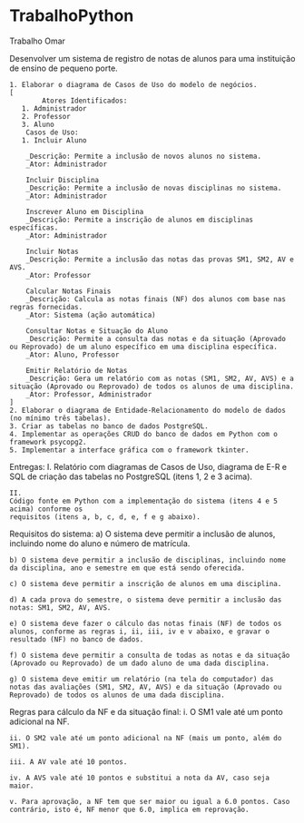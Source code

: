 # TrabalhoPython
Trabalho Omar

Desenvolver um sistema de registro de notas de alunos para uma instituição de ensino de pequeno 
porte. 


    1. Elaborar o diagrama de Casos de Uso do modelo de negócios.
    [
            Atores Identificados:
       1. Administrador
       2. Professor
       3. Aluno
        Casos de Uso:
       1. Incluir Aluno

        _Descrição: Permite a inclusão de novos alunos no sistema.
        _Ator: Administrador

        Incluir Disciplina
        _Descrição: Permite a inclusão de novas disciplinas no sistema.
        _Ator: Administrador

        Inscrever Aluno em Disciplina
        _Descrição: Permite a inscrição de alunos em disciplinas específicas.
        _Ator: Administrador

        Incluir Notas
        _Descrição: Permite a inclusão das notas das provas SM1, SM2, AV e AVS.
        _Ator: Professor

        Calcular Notas Finais
        _Descrição: Calcula as notas finais (NF) dos alunos com base nas regras fornecidas.
        _Ator: Sistema (ação automática)

        Consultar Notas e Situação do Aluno
        _Descrição: Permite a consulta das notas e da situação (Aprovado ou Reprovado) de um aluno específico em uma disciplina específica.
        _Ator: Aluno, Professor

        Emitir Relatório de Notas
        _Descrição: Gera um relatório com as notas (SM1, SM2, AV, AVS) e a situação (Aprovado ou Reprovado) de todos os alunos de uma disciplina.
        _Ator: Professor, Administrador  
    ] 
    2. Elaborar o diagrama de Entidade-Relacionamento do modelo de dados (no mínimo três tabelas). 
    3. Criar as tabelas no banco de dados PostgreSQL. 
    4. Implementar as operações CRUD do banco de dados em Python com o framework psycopg2. 
    5. Implementar a interface gráfica com o framework tkinter. 


Entregas: 
    I. 
    Relatório com diagramas de Casos de Uso, diagrama de E-R e SQL de criação das tabelas no PostgreSQL (itens 1, 2 e 3 acima). 

    II. 
    Código fonte em Python com a implementação do sistema (itens 4 e 5 acima) conforme os 
    requisitos (itens a, b, c, d, e, f e g abaixo).


Requisitos do sistema: 
    a) O sistema deve permitir a inclusão de alunos, incluindo nome do aluno e número de matrícula.

    b) O sistema deve permitir a inclusão de disciplinas, incluindo nome da disciplina, ano e semestre em que está sendo oferecida. 

    c) O sistema deve permitir a inscrição de alunos em uma disciplina. 

    d) A cada prova do semestre, o sistema deve permitir a inclusão das notas: SM1, SM2, AV, AVS. 

    e) O sistema deve fazer o cálculo das notas finais (NF) de todos os alunos, conforme as regras i, ii, iii, iv e v abaixo, e gravar o resultado (NF) no banco de dados. 

    f) O sistema deve permitir a consulta de todas as notas e da situação (Aprovado ou Reprovado) de um dado aluno de uma dada disciplina. 

    g) O sistema deve emitir um relatório (na tela do computador) das notas das avaliações (SM1, SM2, AV, AVS) e da situação (Aprovado ou Reprovado) de todos os alunos de uma dada disciplina. 


Regras para cálculo da NF e da situação final: 
    i. O SM1 vale até um ponto adicional na NF. 

    ii. O SM2 vale até um ponto adicional na NF (mais um ponto, além do SM1). 

    iii. A AV vale até 10 pontos. 

    iv. A AVS vale até 10 pontos e substitui a nota da AV, caso seja maior. 
    
    v. Para aprovação, a NF tem que ser maior ou igual a 6.0 pontos. Caso contrário, isto é, NF menor que 6.0, implica em reprovação.



